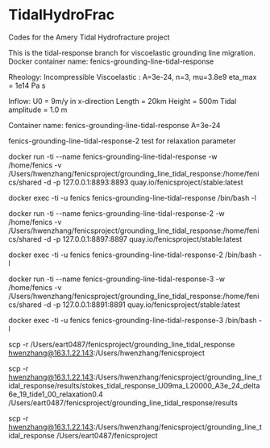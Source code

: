 # TidalHydroFrac

Codes for the Amery Tidal Hydrofracture project

This is the tidal-response branch for viscoelastic grounding line migration.
Docker container name: fenics-grounding-line-tidal-response

Rheology:
Incompressible Viscoelastic : A=3e-24, n=3, mu=3.8e9
eta_max = 1e14 Pa s

Inflow: U0 = 9m/y in x-direction
Length = 20km
Height = 500m
Tidal amplitude = 1.0 m

Container name:
fenics-grounding-line-tidal-response A=3e-24

fenics-grounding-line-tidal-response-2 test for relaxation parameter

docker run -ti --name fenics-grounding-line-tidal-response -w /home/fenics -v /Users/hwenzhang/fenicsproject/grounding_line_tidal_response:/home/fenics/shared -d -p 127.0.0.1:8893:8893  quay.io/fenicsproject/stable:latest

docker exec -ti -u fenics fenics-grounding-line-tidal-response /bin/bash -l

docker run -ti --name fenics-grounding-line-tidal-response-2 -w /home/fenics -v /Users/hwenzhang/fenicsproject/grounding_line_tidal_response:/home/fenics/shared -d -p 127.0.0.1:8897:8897  quay.io/fenicsproject/stable:latest

docker exec -ti -u fenics fenics-grounding-line-tidal-response-2 /bin/bash -l

docker run -ti --name fenics-grounding-line-tidal-response-3 -w /home/fenics -v /Users/hwenzhang/fenicsproject/grounding_line_tidal_response:/home/fenics/shared -d -p 127.0.0.1:8891:8891  quay.io/fenicsproject/stable:latest

docker exec -ti -u fenics fenics-grounding-line-tidal-response-3 /bin/bash -l

scp -r /Users/eart0487/fenicsproject/grounding_line_tidal_response hwenzhang@163.1.22.143:/Users/hwenzhang/fenicsproject

scp -r hwenzhang@163.1.22.143:/Users/hwenzhang/fenicsproject/grounding_line_tidal_response/results/stokes_tidal_response_U09ma_L20000_A3e_24_delta6e_19_tide1_00_relaxation0.4 /Users/eart0487/fenicsproject/grounding_line_tidal_response/results

scp -r hwenzhang@163.1.22.143:/Users/hwenzhang/fenicsproject/grounding_line_tidal_response /Users/eart0487/fenicsproject